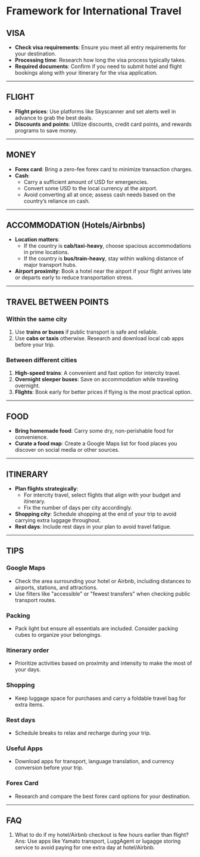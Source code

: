 # Framework for International Travel

## VISA  
- **Check visa requirements**: Ensure you meet all entry requirements for your destination.  
- **Processing time**: Research how long the visa process typically takes.  
- **Required documents**: Confirm if you need to submit hotel and flight bookings along with your itinerary for the visa application.  

---

## FLIGHT  
- **Flight prices**: Use platforms like Skyscanner and set alerts well in advance to grab the best deals.  
- **Discounts and points**: Utilize discounts, credit card points, and rewards programs to save money.  

---

## MONEY  
- **Forex card**: Bring a zero-fee forex card to minimize transaction charges.  
- **Cash**:  
  - Carry a sufficient amount of USD for emergencies.  
  - Convert some USD to the local currency at the airport.  
  - Avoid converting all at once; assess cash needs based on the country’s reliance on cash.  

---

## ACCOMMODATION (Hotels/Airbnbs)  
- **Location matters**:  
  - If the country is **cab/taxi-heavy**, choose spacious accommodations in prime locations.  
  - If the country is **bus/train-heavy**, stay within walking distance of major transport hubs.  
- **Airport proximity**: Book a hotel near the airport if your flight arrives late or departs early to reduce transportation stress.  

---

## TRAVEL BETWEEN POINTS  

### **Within the same city**  
1. Use **trains or buses** if public transport is safe and reliable.  
2. Use **cabs or taxis** otherwise. Research and download local cab apps before your trip.  

### **Between different cities**  
1. **High-speed trains**: A convenient and fast option for intercity travel.  
2. **Overnight sleeper buses**: Save on accommodation while traveling overnight.  
3. **Flights**: Book early for better prices if flying is the most practical option.  

---

## FOOD  
- **Bring homemade food**: Carry some dry, non-perishable food for convenience.  
- **Curate a food map**: Create a Google Maps list for food places you discover on social media or other sources.  

---

## ITINERARY  
- **Plan flights strategically**:  
  - For intercity travel, select flights that align with your budget and itinerary.  
  - Fix the number of days per city accordingly.  
- **Shopping city**: Schedule shopping at the end of your trip to avoid carrying extra luggage throughout.  
- **Rest days**: Include rest days in your plan to avoid travel fatigue.  

---

## TIPS  

### **Google Maps**  
- Check the area surrounding your hotel or Airbnb, including distances to airports, stations, and attractions.  
- Use filters like "accessible" or "fewest transfers" when checking public transport routes.  

### **Packing**  
- Pack light but ensure all essentials are included. Consider packing cubes to organize your belongings.  

### **Itinerary order**  
- Prioritize activities based on proximity and intensity to make the most of your days.  

### **Shopping**  
- Keep luggage space for purchases and carry a foldable travel bag for extra items.

### **Rest days**  
- Schedule breaks to relax and recharge during your trip.  

### **Useful Apps**  
- Download apps for transport, language translation, and currency conversion before your trip.  

### **Forex Card**  
- Research and compare the best forex card options for your destination.  

---

## FAQ

1) What to do if my hotel/Airbnb checkout is few hours earlier than flight?
Ans: Use apps like Yamato transport, LuggAgent or lugagge storing service to avoid paying for one extra day at hotel/Airbnb.
